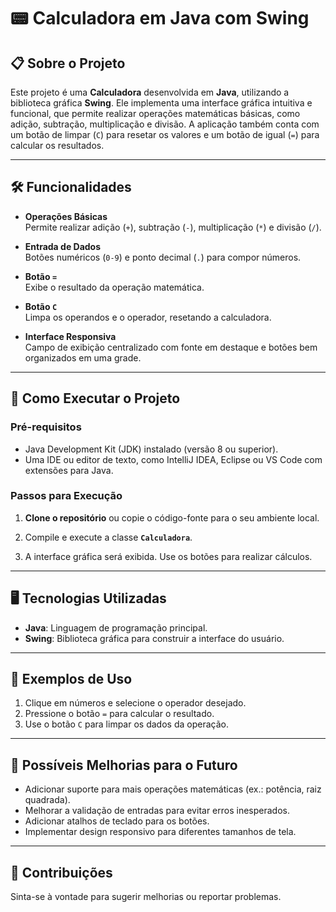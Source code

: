 # 📟 Calculadora em Java com Swing

## 📋 Sobre o Projeto

Este projeto é uma **Calculadora** desenvolvida em **Java**, utilizando a biblioteca gráfica **Swing**. Ele implementa uma interface gráfica intuitiva e funcional, que permite realizar operações matemáticas básicas, como adição, subtração, multiplicação e divisão. A aplicação também conta com um botão de limpar (`C`) para resetar os valores e um botão de igual (`=`) para calcular os resultados.

---

## 🛠️ Funcionalidades

- **Operações Básicas**  
  Permite realizar adição (`+`), subtração (`-`), multiplicação (`*`) e divisão (`/`).

- **Entrada de Dados**  
  Botões numéricos (`0-9`) e ponto decimal (`.`) para compor números.

- **Botão `=`**  
  Exibe o resultado da operação matemática.

- **Botão `C`**  
  Limpa os operandos e o operador, resetando a calculadora.

- **Interface Responsiva**  
  Campo de exibição centralizado com fonte em destaque e botões bem organizados em uma grade.

---

## 🚀 Como Executar o Projeto

### Pré-requisitos

- Java Development Kit (JDK) instalado (versão 8 ou superior).  
- Uma IDE ou editor de texto, como IntelliJ IDEA, Eclipse ou VS Code com extensões para Java.

### Passos para Execução

1. **Clone o repositório** ou copie o código-fonte para o seu ambiente local.  

2. Compile e execute a classe **`Calculadora`**.  

3. A interface gráfica será exibida. Use os botões para realizar cálculos.

---

## 🖥️ Tecnologias Utilizadas

- **Java**: Linguagem de programação principal.  
- **Swing**: Biblioteca gráfica para construir a interface do usuário.

---

## 🧪 Exemplos de Uso

1. Clique em números e selecione o operador desejado.  
2. Pressione o botão `=` para calcular o resultado.  
3. Use o botão `C` para limpar os dados da operação.

---

## 🔧 Possíveis Melhorias para o Futuro

- Adicionar suporte para mais operações matemáticas (ex.: potência, raiz quadrada).  
- Melhorar a validação de entradas para evitar erros inesperados.  
- Adicionar atalhos de teclado para os botões.  
- Implementar design responsivo para diferentes tamanhos de tela.

---

## 🤝 Contribuições

Sinta-se à vontade para sugerir melhorias ou reportar problemas.
